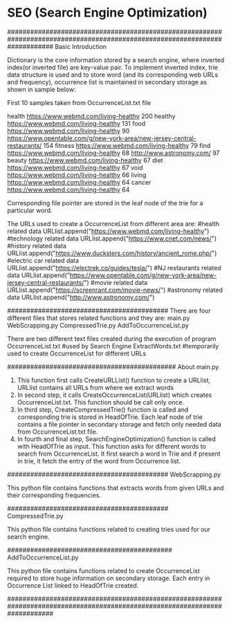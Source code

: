 # SEO (Search Engine Optimization)

############################################################################################################################
Basic Introduction

Dictionary is the core information stored by a search engine, where inverted index(or inverted file) are key-value pair. To implement inverted index, trie data structure is used and to store word (and its corresponding web URLs and frequency), occurrence list is maintained in secondary storage as shown in sample below:

First 10 samples taken from OccurrenceList.txt file

health https://www.webmd.com/living-healthy 200
healthy https://www.webmd.com/living-healthy 131
food https://www.webmd.com/living-healthy 90 https://www.opentable.com/g/new-york-area/new-jersey-central-restaurants/ 154
fitness https://www.webmd.com/living-healthy 79
find https://www.webmd.com/living-healthy 68 http://www.astronomy.com/ 97
beauty https://www.webmd.com/living-healthy 67
diet https://www.webmd.com/living-healthy 67
void https://www.webmd.com/living-healthy 66
living https://www.webmd.com/living-healthy 64
cancer https://www.webmd.com/living-healthy 64

Corresponding file pointer are stored in the leaf node of the trie for a particular word.

The URLs used to create a OccurrenceList from different area are:
    #health related data
    URLlist.append("https://www.webmd.com/living-healthy")
    #technology related data
    URLlist.append("https://www.cnet.com/news/")
    #history related data
    URLlist.append("https://www.ducksters.com/history/ancient_rome.php/")
    #electric car related data
    URLlist.append("https://electrek.co/guides/tesla/")
    #NJ restaurants related data
    URLlist.append("https://www.opentable.com/g/new-york-area/new-jersey-central-restaurants/")
    #movie related data
    URLlist.append("https://screenrant.com/movie-news/")
    #astronomy related data
    URLlist.append("http://www.astronomy.com/")

##########################################
There are four different files that stores related functions and they are:
main.py
WebScrapping.py
CompressedTrie.py
AddToOccurrenceList.py

There are two different text files created during the execution of program
OccurrenceList.txt      #used by Search Engine
ExtractWords.txt        #temporarily used to create OccurrenceList for different URLs

############################################
About main.py

1. This function first calls CreateURLList() function to create a URLlist, URLlist contains all URLs from where we extract words
2. In second step, it calls CreateOccurrenceList(URLlist) which creates OccurrenceList.txt. This function should be call only once.
3. In third step, CreateCompressedTrie() function is called and corresponding trie is stored in HeadOfTrie. Each leaf node of trie contains a file pointer in secondary storage and fetch only needed data from OccurrenceList.txt file.
4. In fourth and final step, SearchEngineOptimization() function is called with HeadOfTrie as input. This function asks for different words to search from OccurrenceList. It first search a word in Trie and if present in trie, it fetch the entry of the word from Occurrence list.

##########################################
WebScrapping.py 

This python file contains functions that extracts words from given URLs and their corresponding frequencies.

##########################################
CompressedTrie.py

This python file contains functions related to creating tries used for our search engine.

###########################################
AddToOccurrenceList.py

This python file contains functions related to create OccurrenceList required to store huge information on secondary storage. Each entry in Occurrence List linked to HeadOfTrie created.



############################################################################################################################
